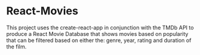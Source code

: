 # React-Movies

This project uses the create-react-app in conjunction with the TMDb API to produce a React Movie Database that shows movies based on popularity that can be filtered based on either the: genre, year, rating and duration of the film.
